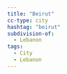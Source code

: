 ```yaml
---
title: "Beirut"
cc-type: city
hashtag: "beirut"
subdivision-of:
  - Lebanon
tags:
  - City
  - Lebanon
---
```


